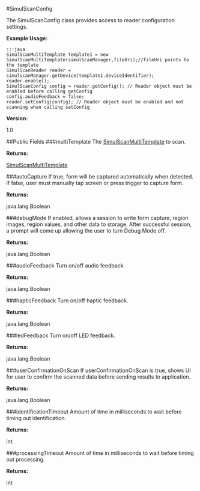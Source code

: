 #SimulScanConfig

The SimulScanConfig class provides access to reader configuration settings.

**Example Usage:**

	:::java
	SimulScanMultiTemplate template1 = new SimulScanMultiTemplate(simulScanManager,fileUri);//fileUri points to the template
	SimulScanReader reader = simulscanManager.getDevice(template1.deviceIdentifier);
	reader.enable(); 
	SimulScanConfig config = reader.getConfig(); // Reader object must be enabled before calling getConfig
	config.audioFeedback = false;
	reader.setConfig(config); // Reader object must be enabled and not scanning when calling setConfig


**Version:**

1.0

##Public Fields
###multiTemplate
The [SimulScanMultiTemplate](SimulScanMultiTemplate) to scan.

**Returns:**

[SimulScanMultiTemplate](SimulScanMultiTemplate)


###autoCapture
If true, form will be captured automatically when detected. If false, user must manually tap screen or press trigger to capture form.

**Returns:**

java.lang.Boolean


###debugMode
If enabled, allows a session to write form capture, region images, region values, and other data to storage. After successful session, a prompt will come up allowing the user to turn Debug Mode off.

**Returns:**

java.lang.Boolean


###audioFeedback
Turn on/off audio feedback.

**Returns:**

java.lang.Boolean


###hapticFeedback
Turn on/off haptic feedback.

**Returns:**

java.lang.Boolean


###ledFeedback
Turn on/off LED feedback.

**Returns:**

java.lang.Boolean


###userConfirmationOnScan
If userConfirmationOnScan is true, shows UI for user to confirm the scanned data before sending results to application.

**Returns:**

java.lang.Boolean


###identificationTimeout
Amount of time in milliseconds to wait before timing out identification.

**Returns:**

int


###processingTimeout
Amount of time in milliseconds to wait before timing out processing.

**Returns:**

int